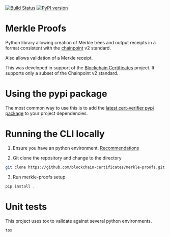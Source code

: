 [![Build Status](https://travis-ci.org/blockchain-certificates/merkle-proofs.svg?branch=master)](https://travis-ci.org/blockchain-certificates/merkle-proofs)
[![PyPI version](https://badge.fury.io/py/merkle-proofs.svg)](https://badge.fury.io/py/merkle-proofs)

# Merkle Proofs 

Python library allowing creation of Merkle trees and output receipts
in a format consistent with the [chainpoint](https://github.com/chainpoint) v2 standard.

Also allows validation of a Merkle receipt.

This was developed in support of the [Blockchain Certificates](http://certificates.media.mit.edu/) project.
It supports only a subset of the Chainpoint v2 standard.


# Using the pypi package

The most common way to use this is to add the [latest cert-verifier pypi package](https://badge.fury.io/py/merkle-proofs) to your project dependencies. 


# Running the CLI locally

1. Ensure you have an python environment. [Recommendations](https://github.com/blockchain-certificates/developer-common-docs/blob/master/virtualenv.md)

2. Git clone the repository and change to the directory

  ```bash
  git clone https://github.com/blockchain-certificates/merkle-proofs.git && cd merkle-proofs
  ```

3. Run merkle-proofs setup

  ```bash
  pip install .
  ```

# Unit tests

This project uses tox to validate against several python environments.

```
tox
```




